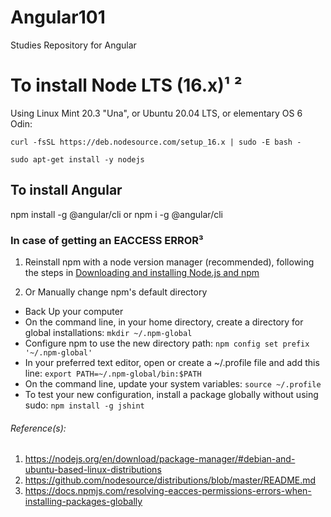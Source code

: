 # Angular101
Studies Repository for Angular

# To install Node LTS (16.x)¹ ²

Using Linux Mint 20.3 "Una", or Ubuntu 20.04 LTS, or elementary OS 6 Odin:

```curl -fsSL https://deb.nodesource.com/setup_16.x | sudo -E bash -```

```sudo apt-get install -y nodejs```

## To install Angular

npm install -g @angular/cli
or
npm i -g @angular/cli


### In case of getting an EACCESS ERROR³
1. Reinstall npm with a node version manager (recommended), following the steps in [Downloading and installing Node.js and npm](https://docs.npmjs.com/downloading-and-installing-node-js-and-npm)

2. Or Manually change npm's default directory
- Back Up your computer 
- On the command line, in your home directory, create a directory for global installations: 
        ```mkdir ~/.npm-global```
- Configure npm to use the new directory path:
        ```npm config set prefix '~/.npm-global'```
- In your preferred text editor, open or create a ~/.profile file and add this line:
        ```export PATH=~/.npm-global/bin:$PATH```
- On the command line, update your system variables:
        ```source ~/.profile```
- To test your new configuration, install a package globally without using sudo:
        ```npm install -g jshint```
        
###### Reference(s):
1. https://nodejs.org/en/download/package-manager/#debian-and-ubuntu-based-linux-distributions
2. https://github.com/nodesource/distributions/blob/master/README.md
3. https://docs.npmjs.com/resolving-eacces-permissions-errors-when-installing-packages-globally
